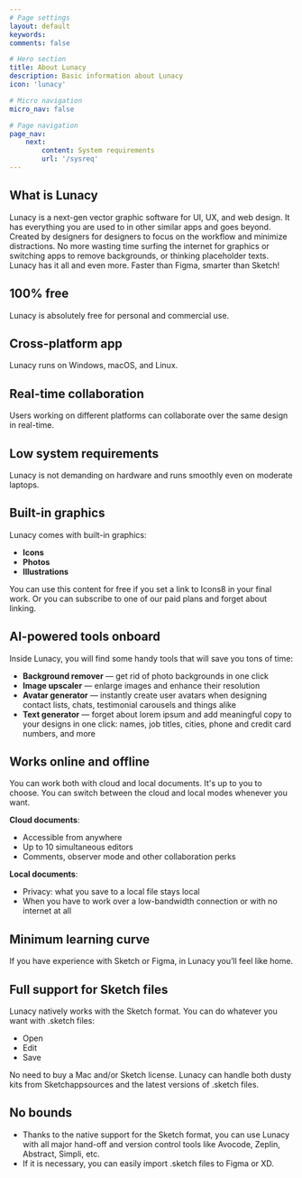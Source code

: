 ```yaml
---
# Page settings
layout: default
keywords:
comments: false

# Hero section
title: About Lunacy
description: Basic information about Lunacy
icon: 'lunacy'

# Micro navigation
micro_nav: false

# Page navigation
page_nav:
    next:
        content: System requirements
        url: '/sysreq'
---
```



## What is Lunacy

Lunacy is a next-gen vector graphic software for UI, UX, and web design. It has everything you are used to in other similar apps and goes beyond. Created by designers for designers to focus on the workflow and minimize distractions. No more wasting time surfing the internet for graphics or switching apps to remove backgrounds, or thinking placeholder texts. Lunacy has it all and even more. Faster than Figma, smarter than Sketch!

## 100% free

Lunacy is absolutely free for personal and commercial use.

## Cross-platform app

Lunacy runs on Windows, macOS, and Linux.

## Real-time collaboration

Users working on different platforms can collaborate over the same design in real-time.

## Low system requirements

Lunacy is not demanding on hardware and runs smoothly even on moderate laptops. 

## Built-in graphics

Lunacy comes with built-in graphics:

* **Icons**
* **Photos**
* **Illustrations**

You can use this content for free if you set a link to Icons8 in your final work. Or you can subscribe to one of our paid plans and forget about linking.

## AI-powered tools onboard

Inside Lunacy, you will find some handy tools that will save you tons of time:

* **Background remover** — get rid of photo backgrounds in one click
* **Image upscaler** — enlarge images and enhance their resolution
* **Avatar generator** — instantly create user avatars when designing contact lists, chats, testimonial carousels and things alike
* **Text generator** — forget about lorem ipsum and add meaningful copy to your designs in one click: names, job titles, cities, phone and credit card numbers, and more

## Works online and offline

You can work both with cloud and local documents. It's up to you to choose. You can switch between the cloud and local modes whenever you want.

**Cloud documents**:

* Accessible from anywhere
* Up to 10 simultaneous editors
* Comments, observer mode and other collaboration perks

**Local documents**:

* Privacy: what you save to a local file stays local
* When you have to work over a low-bandwidth connection or with no internet at all

## Minimum learning curve

If you have experience with Sketch or Figma, in Lunacy you’ll feel like home.

## Full support for Sketch files

Lunacy natively works with the Sketch format. You can do whatever you want with .sketch files:

* Open
* Edit
* Save

No need to buy a Mac and/or Sketch license. Lunacy can handle both dusty kits from Sketchappsources and the latest versions of .sketch files.

## No bounds

* Thanks to the native support for the Sketch format, you can use Lunacy with all major hand-off and version control tools like Avocode, Zeplin, Abstract, Simpli, etc.
* If it is necessary, you can easily import .sketch files to Figma or XD.

